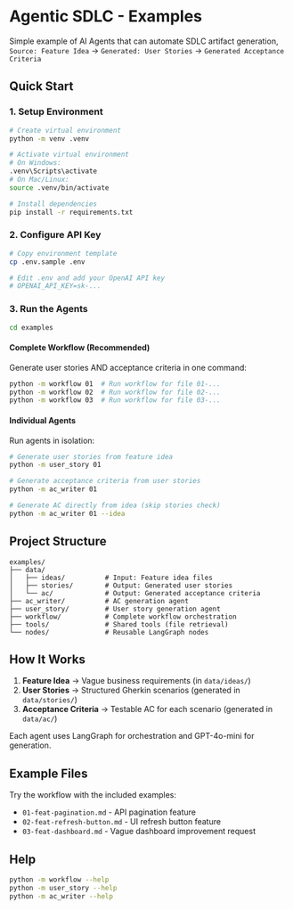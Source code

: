 # Agentic SDLC - Examples

Simple example of AI Agents that can automate SDLC artifact generation, `Source: Feature Idea` -> `Generated: User Stories` -> `Generated Acceptance Criteria`

## Quick Start

### 1. Setup Environment

```bash
# Create virtual environment
python -m venv .venv

# Activate virtual environment
# On Windows:
.venv\Scripts\activate
# On Mac/Linux:
source .venv/bin/activate

# Install dependencies
pip install -r requirements.txt
```

### 2. Configure API Key

```bash
# Copy environment template
cp .env.sample .env

# Edit .env and add your OpenAI API key
# OPENAI_API_KEY=sk-...
```

### 3. Run the Agents

```bash
cd examples
```

#### Complete Workflow (Recommended)

Generate user stories AND acceptance criteria in one command:

```bash
python -m workflow 01  # Run workflow for file 01-...
python -m workflow 02  # Run workflow for file 02-...
python -m workflow 03  # Run workflow for file 03-...
```

#### Individual Agents

Run agents in isolation:

```bash
# Generate user stories from feature idea
python -m user_story 01

# Generate acceptance criteria from user stories
python -m ac_writer 01

# Generate AC directly from idea (skip stories check)
python -m ac_writer 01 --idea
```

## Project Structure

```
examples/
├── data/
│   ├── ideas/          # Input: Feature idea files
│   ├── stories/        # Output: Generated user stories
│   └── ac/             # Output: Generated acceptance criteria
├── ac_writer/          # AC generation agent
├── user_story/         # User story generation agent
├── workflow/           # Complete workflow orchestration
├── tools/              # Shared tools (file retrieval)
└── nodes/              # Reusable LangGraph nodes
```

## How It Works

1. **Feature Idea** → Vague business requirements (in `data/ideas/`)
2. **User Stories** → Structured Gherkin scenarios (generated in `data/stories/`)
3. **Acceptance Criteria** → Testable AC for each scenario (generated in `data/ac/`)

Each agent uses LangGraph for orchestration and GPT-4o-mini for generation.

## Example Files

Try the workflow with the included examples:

- `01-feat-pagination.md` - API pagination feature
- `02-feat-refresh-button.md` - UI refresh button feature
- `03-feat-dashboard.md` - Vague dashboard improvement request

## Help

```bash
python -m workflow --help
python -m user_story --help
python -m ac_writer --help
```
